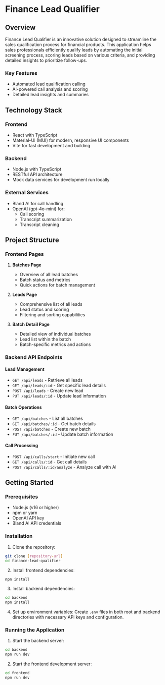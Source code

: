 # Finance Lead Qualifier

## Overview
Finance Lead Qualifier is an innovative solution designed to streamline the sales qualification process for financial products. This application helps sales professionals efficiently qualify leads by automating the initial screening process, scoring leads based on various criteria, and providing detailed insights to prioritize follow-ups.

### Key Features
- Automated lead qualification calling
- AI-powered call analysis and scoring
- Detailed lead insights and summaries

## Technology Stack

### Frontend
- React with TypeScript
- Material-UI (MUI) for modern, responsive UI components
- Vite for fast development and building

### Backend
- Node.js with TypeScript
- RESTful API architecture
- Mock data services for development run locally

### External Services
- Bland AI for call handling
- OpenAI (gpt-4o-mini) for:
  - Call scoring
  - Transcript summarization
  - Transcript cleaning

## Project Structure

### Frontend Pages
1. **Batches Page**
   - Overview of all lead batches
   - Batch status and metrics
   - Quick actions for batch management

2. **Leads Page**
   - Comprehensive list of all leads
   - Lead status and scoring
   - Filtering and sorting capabilities

3. **Batch Detail Page**
   - Detailed view of individual batches
   - Lead list within the batch
   - Batch-specific metrics and actions

### Backend API Endpoints

#### Lead Management
- `GET /api/leads` - Retrieve all leads
- `GET /api/leads/:id` - Get specific lead details
- `POST /api/leads` - Create new lead
- `PUT /api/leads/:id` - Update lead information

#### Batch Operations
- `GET /api/batches` - List all batches
- `GET /api/batches/:id` - Get batch details
- `POST /api/batches` - Create new batch
- `PUT /api/batches/:id` - Update batch information

#### Call Processing
- `POST /api/calls/start` - Initiate new call
- `GET /api/calls/:id` - Get call details
- `POST /api/calls/:id/analyze` - Analyze call with AI


## Getting Started

### Prerequisites
- Node.js (v16 or higher)
- npm or yarn
- OpenAI API key
- Bland AI API credentials

### Installation

1. Clone the repository:
```bash
git clone [repository-url]
cd finance-lead-qualifier
```

2. Install frontend dependencies:
```bash
npm install
```

3. Install backend dependencies:
```bash
cd backend
npm install
```

4. Set up environment variables:
Create `.env` files in both root and backend directories with necessary API keys and configuration.

### Running the Application

1. Start the backend server:
```bash
cd backend
npm run dev
```

2. Start the frontend development server:
```bash
cd frontend
npm run dev
```